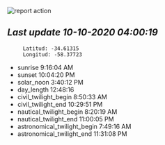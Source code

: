 ![report action](https://github.com/matiasz8/actions-for-reports/workflows/report%20action/badge.svg?branch=develop) 


## *****Last update 10-10-2020 04:00:19*****



		 Latitud: -34.61315
		 Longitud: -58.37723

 - sunrise 	 9:16:04 AM
 - sunset 	 10:04:20 PM
 - solar_noon 	 3:40:12 PM
 - day_length 	 12:48:16
 - civil_twilight_begin 	 8:50:33 AM
 - civil_twilight_end 	 10:29:51 PM
 - nautical_twilight_begin 	 8:20:19 AM
 - nautical_twilight_end 	 11:00:05 PM
 - astronomical_twilight_begin 	 7:49:16 AM
 - astronomical_twilight_end 	 11:31:08 PM
